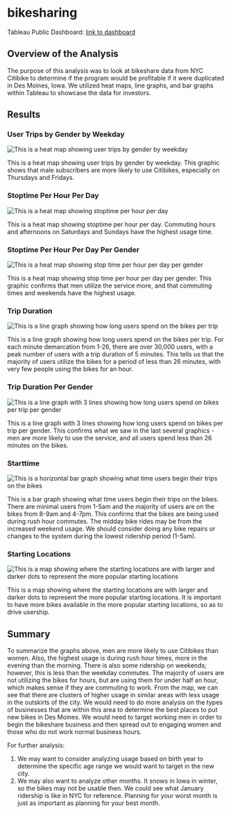 # bikesharing

Tableau Public Dashboard:
[link to dashboard](https://public.tableau.com/app/profile/hallie.powell#!/)

## Overview of the Analysis

The purpose of this analysis was to look at bikeshare data from NYC Citibike to determine if the program would be profitable if it were duplicated in Des Moines, Iowa. We utilized heat maps, line graphs, and bar graphs within Tableau to showcase the data for investors.

## Results

### User Trips by Gender by Weekday

![This is a heat map showing user trips by gender by weekday](https://github.com/hmpowell/bikesharing/blob/main/Gender_Weekday.png)

This is a heat map showing user trips by gender by weekday. This graphic shows that male subscribers are more likely to use Citibikes, especially on Thursdays and Fridays.

### Stoptime Per Hour Per Day

![This is a heat map showing stoptime per hour per day](https://github.com/hmpowell/bikesharing/blob/main/Per_Hour_Usage.png)

This is a heat map showing stoptime per hour per day. Commuting hours and afternoons on Saturdays and Sundays have the highest usage time.

### Stoptime Per Hour Per Day Per Gender

![This is a heat map showing stop time per hour per day per gender](https://github.com/hmpowell/bikesharing/blob/main/Per_Hour_Per_Gender.png)

This is a heat map showing stop time per hour per day per gender. This graphic confirms that men utilize the service more, and that commuting times and weekends have the highest usage.

### Trip Duration

![This is a line graph showing how long users spend on the bikes per trip](https://github.com/hmpowell/bikesharing/blob/main/Trip_Duration.png)

This is a line graph showing how long users spend on the bikes per trip. For each minute demarcation from 1-26, there are over 30,000 users, with a peak number of users with a trip duration of 5 minutes. This tells us that the majority of users utilize the bikes for a period of less than 26 minutes, with very few people using the bikes for an hour.

### Trip Duration Per Gender

![This is a line graph with 3 lines showing how long users spend on bikes per trip per gender](https://github.com/hmpowell/bikesharing/blob/main/Trip_Duration_Per_Gender.png)

This is a line graph with 3 lines showing how long users spend on bikes per trip per gender. This confirms what we saw in the last several graphics - men are more likely to use the service, and all users spend less than 26 minutes on the bikes.

### Starttime

![This is a horizontal bar graph showing what time users begin their trips on the bikes](https://github.com/hmpowell/bikesharing/blob/main/Start_Times.png)

This is a bar graph showing what time users begin their trips on the bikes. There are minimal users from 1-5am and the majority of users are on the bikes from 8-9am and 4-7pm. This confirms that the bikes are being used during rush hour commutes. The midday bike rides may be from the increased weekend usage. We should consider doing any bike repairs or changes to the system during the lowest ridership period (1-5am).

### Starting Locations

![This is a map showing where the starting locations are with larger and darker dots to represent the more popular starting locations](https://github.com/hmpowell/bikesharing/blob/main/Start_Location_Map.png)

This is a map showing where the starting locations are with larger and darker dots to represent the more popular starting locations. It is important to have more bikes available in the more popular starting locations, so as to drive usership.

## Summary

To summarize the graphs above, men are more likely to use Citibikes than women. Also, the highest usage is during rush hour times, more in the evening than the morning. There is also some ridership on weekends; however, this is less than the weekday commutes. The majority of users are not utilizing the bikes for hours, but are using them for under half an hour, which makes sense if they are commuting to work. From the map, we can see that there are clusters of higher usage in similar areas with less usage in the outskirts of the city. We would need to do more analysis on the types of businesses that are within this area to determine the best places to put new bikes in Des Moines. We would need to target working men in order to begin the bikeshare business and then spread out to engaging women and those who do not work normal business hours.

For further analysis:
1. We may want to consider analyzing usage based on birth year to determine the specific age range we would want to target in the new city.
2. We may also want to analyze other months. It snows in Iowa in winter, so the bikes may not be usable then. We could see what January ridership is like in NYC for reference. Planning for your worst month is just as important as planning for your best month.
